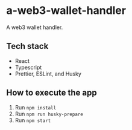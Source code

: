 # a-web3-wallet-handler

A web3 wallet handler.

## Tech stack

- React
- Typescript
- Prettier, ESLint, and Husky

## How to execute the app

1. Run `npm install`
2. Run `npm run husky-prepare`
3. Run `npm start`

